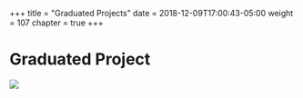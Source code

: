 +++
title = "Graduated Projects"
date = 2018-12-09T17:00:43-05:00
weight = 107
chapter = true
+++

# Graduated Project

![](/images/graduated.png)
 
